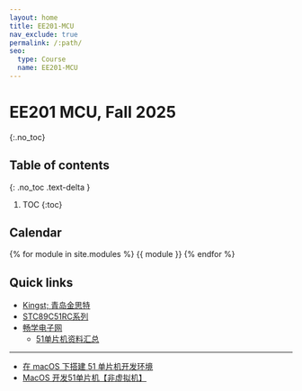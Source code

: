 ```yaml
---
layout: home
title: EE201-MCU
nav_exclude: true
permalink: /:path/
seo:
  type: Course
  name: EE201-MCU
---
```


# EE201 MCU, Fall 2025
{:.no_toc}

## Table of contents
{: .no_toc .text-delta }

1. TOC
{:toc}

## Calendar

{% for module in site.modules %}
{{ module }}
{% endfor %}

## Quick links

-   [Kingst; 青岛金思特](https://www.qdkingst.com/cn)
-   [STC89C51RC系列](https://www.stcmicro.com/cn/stc/stc89c51rc.html)
-   [畅学电子网](http://eeskill.com/)
	- [51单片机资料汇总](http://eeskill.com/group/topic/id/312)

---

-   [在 macOS 下搭建 51 单片机开发环境](https://sspai.com/post/71802)
-   [MacOS 开发51单片机【非虚拟机】](https://www.cnblogs.com/enixlin/p/17869756.html)

